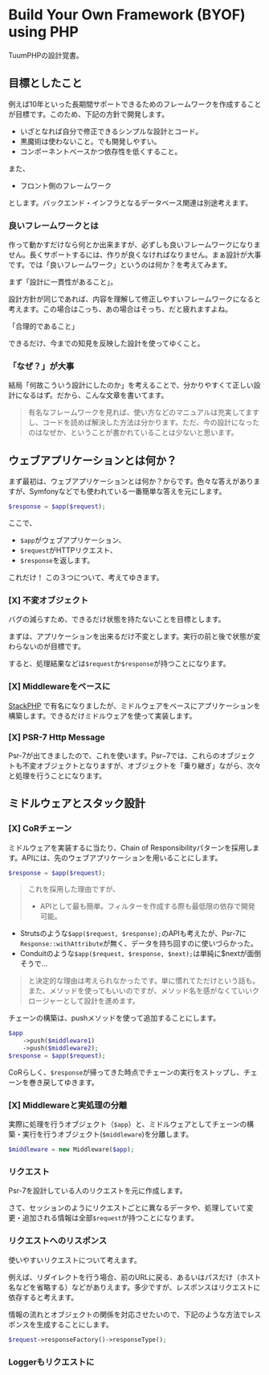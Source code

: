 Build Your Own Framework (BYOF) using PHP
=========================================

TuumPHPの設計覚書。

目標としたこと
----------------------

例えば10年といった長期間サポートできるためのフレームワークを作成することが目標です。このため、下記の方針で開発します。

*   いざとなれば自分で修正できるシンプルな設計とコード。
*   黒魔術は使わないこと。でも開発しやすい。
*   コンポーネントベースかつ依存性を低くすること。

また、

*   フロント側のフレームワーク

とします。バックエンド・インフラとなるデータベース関連は別途考えます。


### 良いフレームワークとは

作って動かすだけなら何とか出来ますが、必ずしも良いフレームワークになりません。長くサポートするには、作りが良くなければなりません。まぁ設計が大事です。では「良いフレームワーク」というのは何か？を考えてみます。

まず「設計に一貫性があること」。

設計方針が同じであれば、内容を理解して修正しやすいフレームワークになると考えます。この場合はこっち、あの場合はそっち、だと疲れますよね。

「合理的であること」

できるだけ、今までの知見を反映した設計を使ってゆくこと。


### 「なぜ？」が大事

結局「何故こういう設計にしたのか」を考えることで、分かりやすくて正しい設計になるはず。だから、こんな文章を書いてます。

> 有名なフレームワークを見れば、使い方などのマニュアルは充実してますし、コードを読めば解決した方法は分かります。ただ、今の設計になったのはなぜか、ということが書かれていることは少ないと思います。


ウェブアプリケーションとは何か？
----

まず最初は、ウェブアプリケーションとは何か？からです。色々な答えがありますが、Symfonyなどでも使われている一番簡単な答えを元にします。

```php
$response = $app($request);
```

ここで、

*   ```$app```がウェブアプリケーション、
*   ```$request```がHTTPリクエスト、
*   ```$response```を返します。

これだけ！
この３つについて、考えてゆきます。

### [X] 不変オブジェクト

バグの減らすため、できるだけ状態を持たないことを目標とします。

まずは、アプリケーションを出来るだけ不変とします。実行の前と後で状態が変わらないのが目標です。

すると、処理結果などは```$request```か```$response```が持つことになります。

### [X] Middlewareをベースに

[StackPHP](http://stackphp.com/) で有名になりましたが、ミドルウェアをベースにアプリケーションを構築します。できるだけミドルウェアを使って実装します。

### [X] PSR-7 Http Message

Psr-7が出てきましたので、これを使います。Psr−7では、これらのオブジェクトも不変オブジェクトとなりますが、オブジェクトを「乗り継ぎ」ながら、次々と処理を行うことになります。


ミドルウェアとスタック設計
-----------

### [X] CoRチェーン

ミドルウェアを実装するに当たり、Chain of Responsibilityパターンを採用します。APIには、先のウェブアプリケーションを用いることにします。

```php
$response = $app($request);
```

> これを採用した理由ですが、
>
> *   APIとして最も簡単。フィルターを作成する際も最低限の依存で開発可能。
*   Strutsのような```$app($request, $response);```のAPIも考えたが、Psr-7に```Response::withAttribute```が無く、データを持ち回すのに使いづらかった。
*   Conduitのような```$app($request, $response, $next);```は単純に$nextが面倒そうで…
>
> と決定的な理由は考えられなかったです。単に慣れてただけという話も。また、メソッドを使ってもいいのですが、メソッド名を感がなくていいクロージャーとして設計を進めます。

チェーンの構築は、pushメソッドを使って追加することにします。

```php
$app
    ->push($middleware1)
    ->push($middleware2);
$response = $app($request);
```

CoRらしく、```$response```が帰ってきた時点でチェーンの実行をストップし、チェーンを巻き戻してゆきます。

### [X] Middlewareと実処理の分離

実際に処理を行うオブジェクト（```$app```）と、ミドルウェアとしてチェーンの構築・実行を行うオブジェクト(```$middleware```)を分離します。

```php
$middleware = new Middleware($app);
```


### リクエスト

Psr-7を設計している人のリクエストを元に作成します。

さて、セッションのようにリクエストごとに異なるデータや、処理していて変更・追加される情報は全部```$request```が持つことになります。


### リクエストへのリスポンス

使いやすいリクエストについて考えます。

例えば、リダイレクトを行う場合、前のURLに戻る、あるいはパスだけ（ホスト名などを省略する）などがありえます。多少ですが、レスポンスはリクエストに依存すると考えます。

情報の流れとオブジェクトの関係を対応させたいので、下記のような方法でレスポンスを生成することにします。

```php
$request->responseFactory()->responseType();
```


### Loggerもリクエストに





